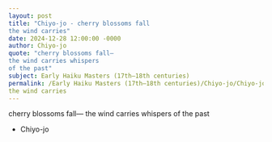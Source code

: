 ```yaml
---
layout: post
title: "Chiyo-jo - cherry blossoms fall
the wind carries"
date: 2024-12-28 12:00:00 -0000
author: Chiyo-jo
quote: "cherry blossoms fall—
the wind carries whispers
of the past"
subject: Early Haiku Masters (17th–18th centuries)
permalink: /Early Haiku Masters (17th–18th centuries)/Chiyo-jo/Chiyo-jo - cherry blossoms fall
the wind carries
---
```


cherry blossoms fall—
the wind carries whispers
of the past

- Chiyo-jo
